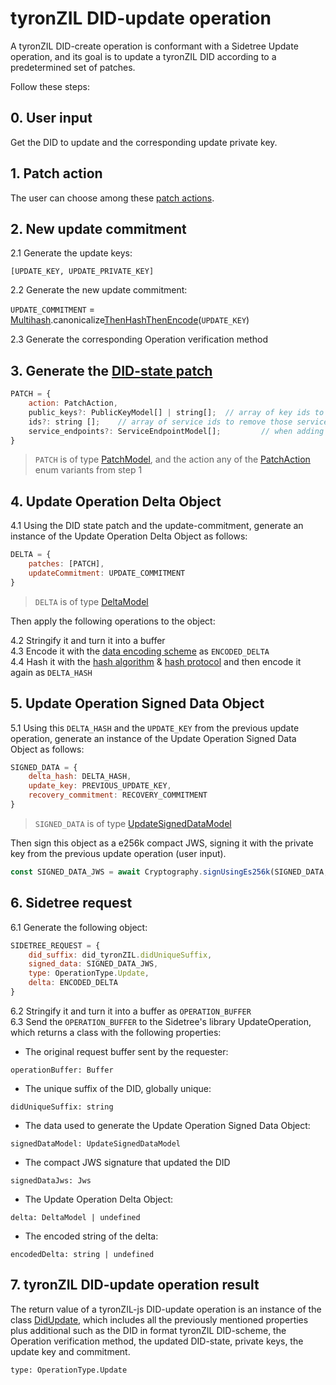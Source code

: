 # tyronZIL DID-update operation

A tyronZIL DID-create operation is conformant with a Sidetree Update operation, and its goal is to update a tyronZIL DID according to a predetermined set of patches.

Follow these steps:

## 0. User input

Get the DID to update and the corresponding update private key.

## 1. Patch action

The user can choose among these [patch actions](../../implementation/models.md#patch-action).

## 2. New update commitment

2.1 Generate the update keys:

```[UPDATE_KEY, UPDATE_PRIVATE_KEY]```

2.2 Generate the new update commitment:

```UPDATE_COMMITMENT``` = [Multihash](../../sidetree.md#hash-protocol).canonicalize[ThenHash](../../sidetree.md#commitment-hash)[ThenEncode](../../sidetree.md#data-encoding-scheme)(```UPDATE_KEY```)

2.3 Generate the corresponding Operation verification method

## 3. Generate the [DID-state patch](../../sidetree.md#did-state-patch)

```js
PATCH = {  
    action: PatchAction,
    public_keys?: PublicKeyModel[] | string[];  // array of key ids to remove those keys
    ids?: string [];    // array of service ids to remove those services
    service_endpoints?: ServiceEndpointModel[];         // when adding services
}
```

> ```PATCH``` is of type [PatchModel](../../implementation/models.md#patch-model), and the action any of the [PatchAction](../../implementation/models.md#patch-action) enum variants from step 1

## 4. Update Operation Delta Object

4.1 Using the DID state patch and the update-commitment, generate an instance of the Update Operation Delta Object as follows:

```js
DELTA = {
    patches: [PATCH],  
    updateCommitment: UPDATE_COMMITMENT  
}
```

> ```DELTA``` is of type [DeltaModel](../../implementation/models.md#delta-model)

Then apply the following operations to the object:

4.2 Stringify it and turn it into a buffer  
4.3 Encode it with the [data encoding scheme](../../sidetree.md#data-encoding-scheme) as ```ENCODED_DELTA```  
4.4 Hash it with the [hash algorithm](../../sidetree.md#hash-algorithm) & [hash protocol](../../sidetree.md#hash-protocol) and then encode it again as ```DELTA_HASH```

## 5. Update Operation Signed Data Object

5.1 Using this ```DELTA_HASH``` and the ```UPDATE_KEY``` from the previous update operation, generate an instance of the Update Operation Signed Data Object as follows:

```js
SIGNED_DATA = {  
    delta_hash: DELTA_HASH,
    update_key: PREVIOUS_UPDATE_KEY,
    recovery_commitment: RECOVERY_COMMITMENT  
}
```

> ```SIGNED_DATA``` is of type [UpdateSignedDataModel](../../implementation/models.md#update)

Then sign this object as a e256k compact JWS, signing it with the private key from the previous update operation (user input).

```ts
const SIGNED_DATA_JWS = await Cryptography.signUsingEs256k(SIGNED_DATA, input.updatePrivateKey);
```

## 6. Sidetree request

6.1 Generate the following object:

```js
SIDETREE_REQUEST = {  
    did_suffix: did_tyronZIL.didUniqueSuffix,
    signed_data: SIGNED_DATA_JWS,
    type: OperationType.Update,
    delta: ENCODED_DELTA
}
```

6.2 Stringify it and turn it into a buffer as ```OPERATION_BUFFER```  
6.3 Send the ```OPERATION_BUFFER``` to the Sidetree's library UpdateOperation, which returns a class with the following properties:

- The original request buffer sent by the requester:

```operationBuffer: Buffer```

- The unique suffix of the DID, globally unique:

```didUniqueSuffix: string```

- The data used to generate the Update Operation Signed Data Object:

```signedDataModel: UpdateSignedDataModel```

- The compact JWS signature that updated the DID

```signedDataJws: Jws```

- The Update Operation Delta Object:

```delta: DeltaModel | undefined```

- The encoded string of the delta:

```encodedDelta: string | undefined```

## 7. tyronZIL DID-update operation result

The return value of a tyronZIL-js DID-update operation is an instance of the class [DidUpdate](https://github.com/julio-cabdu/tyronZIL-js/tree/master/src/lib/did-operations/did-update.ts), which includes all the previously mentioned properties plus additional such as the DID in format tyronZIL DID-scheme, the Operation verification method, the updated DID-state, private keys, the update key and commitment.

```type: OperationType.Update```
